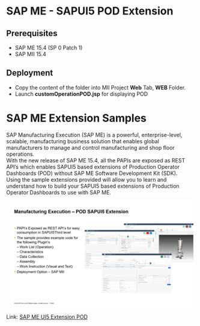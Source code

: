 # SAP ME - SAPUI5 POD Extension
## Prerequisites
* SAP ME 15.4 (SP 0 Patch 1)
* SAP MII 15.4

## Deployment
* Copy the content of the folder into MII Project **Web** Tab, **WEB** Folder.
* Launch **customOperationPOD.jsp**  for displaying POD

# SAP ME Extension Samples
SAP Manufacturing Execution (SAP ME) is a powerful, enterprise-level, scalable, manufacturing business solution that enables global manufacturers to manage and control manufacturing and shop floor operations.<br />
With the new release of SAP ME 15.4, all the PAPIs are exposed as REST API’s which enables SAPUI5 based extensions of Production Operator Dashboards (POD) without SAP ME Software Development Kit (SDK).<br />
Using the sample extensions provided will allow you to learn and understand how to build your SAPUI5 based extensions of Production Operator Dashboards to use with SAP ME.

![](docs/assets/images/me_ext_pod.png)

Link: [SAP ME UI5 Extension POD](./ME_POD/)
